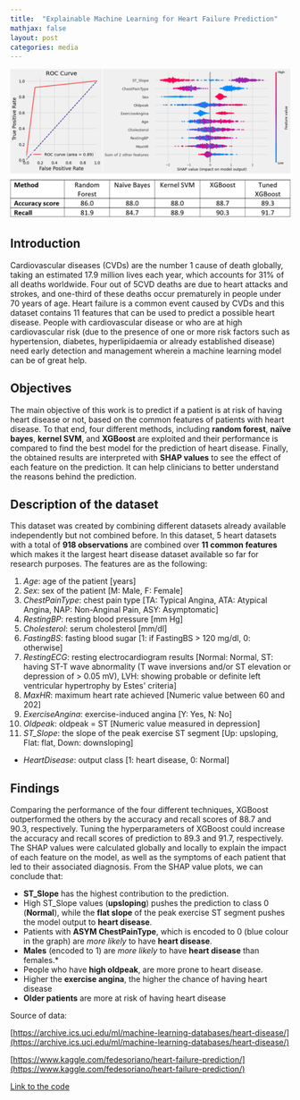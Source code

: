 ```yaml
---
title:  "Explainable Machine Learning for Heart Failure Prediction"
mathjax: false
layout: post
categories: media
---
```


![Block diagram](/assets/photos/Heart_failure_results.jpg)

## Introduction
Cardiovascular diseases (CVDs) are the number 1 cause of death globally, taking an estimated 17.9 million lives each year, which accounts for 31% of all deaths worldwide. Four out of 5CVD deaths are due to heart attacks and strokes, and one-third of these deaths occur prematurely in people under 70 years of age. Heart failure is a common event caused by CVDs and this dataset contains 11 features that can be used to predict a possible heart disease.
People with cardiovascular disease or who are at high cardiovascular risk (due to the presence of one or more risk factors such as hypertension, diabetes, hyperlipidaemia or already established disease) need early detection and management wherein a machine learning model can be of great help.

## Objectives
The main objective of this work is to predict if a patient is at risk of having heart disease or not, based on the common features of patients with heart disease. To that end, four different methods, including **random forest**, **naïve bayes**, **kernel SVM**, and **XGBoost** are exploited and their performance is compared to find the best model for the prediction of heart disease.
Finally,  the obtained results are interpreted with **SHAP values** to see the effect of each feature on the prediction. It can help clinicians to better understand the reasons behind the prediction.


## Description of the dataset
This dataset was created by combining different datasets already available independently but not combined before. In this dataset, 5 heart datasets with a total of **918 observations** are combined over **11 common features** which makes it the largest heart disease dataset available so far for research purposes. The features are as the following:

1. *Age*: age of the patient [years]
2. *Sex*: sex of the patient [M: Male, F: Female]
3. *ChestPainType*: chest pain type [TA: Typical Angina, ATA: Atypical Angina, NAP: Non-Anginal Pain, ASY: Asymptomatic]
4. *RestingBP*: resting blood pressure [mm Hg]
5. *Cholesterol*: serum cholesterol [mm/dl]
6. *FastingBS*: fasting blood sugar [1: if FastingBS > 120 mg/dl, 0: otherwise]
7. *RestingECG*: resting electrocardiogram results [Normal: Normal, ST: having ST-T wave abnormality (T wave inversions and/or ST elevation or depression of > 0.05 mV), LVH: showing probable or definite left ventricular hypertrophy by Estes' criteria]
8. *MaxHR*: maximum heart rate achieved [Numeric value between 60 and 202]
9. *ExerciseAngina*: exercise-induced angina [Y: Yes, N: No]
10. *Oldpeak*: oldpeak = ST [Numeric value measured in depression]
11. *ST_Slope*: the slope of the peak exercise ST segment [Up: upsloping, Flat: flat, Down: downsloping]
- *HeartDisease*: output class [1: heart disease, 0: Normal]


## Findings
Comparing the performance of the four different techniques, XGBoost outperformed the others by the accuracy and recall scores of 88.7 and 90.3, respectively. Tuning the hyperparameters of XGBoost could increase the accuracy and recall scores of prediction to 89.3 and 91.7, respectively.
The SHAP values were calculated globally and locally to explain the impact of each feature on the model, as well as the symptoms of each patient that led to their associated diagnosis. From the SHAP value plots, we can conclude that:
* **ST_Slope** has the highest contribution to the prediction. 
* High ST_Slope values (**upsloping**) pushes the prediction to class 0 (**Normal**), while the **flat slope** of the peak exercise ST segment pushes the model output to **heart disease**. 
* Patients with **ASYM ChestPainType**, which is encoded to 0 (blue colour in the graph) are _more likely_ to have **heart disease**.
* **Males** (encoded to 1) are _more likely_ to have **heart disease** than females.* 
* People who have **high oldpeak**, are more prone to heart disease.
* Higher the **exercise angina**, the higher the chance of having heart disease
* **Older patients** are more at risk of having heart disease


Source of data:

[https://archive.ics.uci.edu/ml/machine-learning-databases/heart-disease/](https://archive.ics.uci.edu/ml/machine-learning-databases/heart-disease/)

[https://www.kaggle.com/fedesoriano/heart-failure-prediction/](https://www.kaggle.com/fedesoriano/heart-failure-prediction/)


[Link to the code](https://github.com/alizrepo/Explainable_Heart_Failure_Predictor/blob/main/Explainable_Heart_Failure_Predictor.ipynb)
